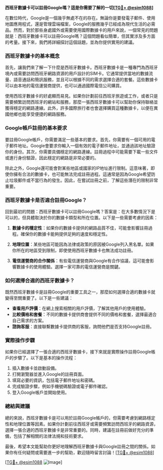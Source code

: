 **西班牙數據卡可以註冊Google嗎？這是你需要了解的一切[[TG💪+ @esim1088](https://t.me/s/esim1088)]**

在數位時代，Google是一個幾乎無處不在的存在。無論你是要發電子郵件、使用地圖應用程式，還是管理雲端檔案，Google的服務幾乎已經成為現代生活的必需品。然而，對於那些身處國外或需要使用國際數據卡的用戶來說，一個常見的問題就是：西班牙數據卡可以註冊Google嗎？這個問題看似簡單，但其實涉及多方面的考量。接下來，我們將詳細探討這個話題，並為你提供實用的建議。

### 西班牙數據卡的基本概念

首先，讓我們來了解一下什麼是西班牙數據卡。西班牙數據卡是一種專門為西班牙境內或需要訪問西班牙網路資源的用戶設計的SIM卡。它通常提供當地的數據流量、語音通話和簡訊服務，並且可以根據不同的需求選擇合適的套餐。這些數據卡可以由本地的電信運營商提供，也可以通過國際電信公司購買。

使用西班牙數據卡的好處顯而易見。如果你計劃前往西班牙旅遊或工作，或者只是需要頻繁訪問西班牙的網站和服務，那麼一張西班牙數據卡可以幫助你保持聯絡並獲得穩定的網路連線。此外，許多國際旅行者也會選擇購買這種數據卡，以便在異國他鄉也能享受便捷的網路服務。

### Google帳戶註冊的基本要求

要註冊Google帳戶，你需要滿足一些基本的要求。首先，你需要有一個可用的電子郵件地址。Google會要求你輸入一個有效的電子郵件地址，並通過該地址驗證你的身份。其次，你需要具備穩定的網路連線。註冊過程中可能需要下載一些文件或進行身份驗證，因此穩定的網路是非常必要的。

除此之外，Google還可能會對某些地區或國家的IP地址進行限制。這意味著，即使你擁有合法的數據卡，也可能無法完成註冊過程。這通常是因為Google希望防止垃圾郵件或不當行為的發生。因此，在嘗試註冊之前，了解這些潛在的限制非常重要。

### 西班牙數據卡是否適合註冊Google？

回到最初的問題：西班牙數據卡可以註冊Google嗎？答案是：在大多數情況下是可以的，但具體取決於你的數據卡類型和所在位置。以下是一些需要考慮的因素：

1. **數據卡的穩定性**：如果你的數據卡提供的網路品質不佳，可能會影響註冊過程。確保你的數據卡能夠提供足夠的速度和穩定性。

2. **地理位置**：某些地區可能因為法律或政策的原因被Google列入黑名單。如果你所在的地區受到限制，即使使用西班牙數據卡也無法成功註冊。

3. **電信運營商的合作關係**：有些電信運營商與Google有合作協議，這可能會影響數據卡的使用體驗。選擇一家可靠的電信運營商是關鍵。

### 如何選擇合適的西班牙數據卡？

既然西班牙數據卡是註冊Google的重要工具之一，那麼如何選擇合適的數據卡就變得至關重要了。以下是一些建議：

- **查看用戶評價**：在網上搜索相關的用戶評價，了解其他用戶的使用體驗。
- **比較價格和套餐**：不同的數據卡提供商會提供不同的價格和套餐，選擇最適合自己需求的方案。
- **諮詢客服**：直接聯繫數據卡提供商的客服，詢問他們是否支持Google註冊。

### 實際操作步驟

如果你已經選擇了一張合適的西班牙數據卡，接下來就是實際操作註冊Google帳戶的步驟了。以下是基本的操作流程：

1. 插入數據卡並啟動設備。
2. 打開瀏覽器並進入Google的註冊頁面。
3. 填寫必要的資訊，包括電子郵件地址和密碼。
4. 完成驗證步驟，例如手機號碼驗證或電子郵件確認。
5. 登入Google帳戶並開始使用。

### 總結與建議

總的來說，西班牙數據卡是可以用於註冊Google帳戶的，但需要考慮到網路穩定性和地理位置等因素。如果你計劃前往西班牙或需要頻繁訪問西班牙的網路資源，選擇一張合適的西班牙數據卡是非常重要的。同時，建議在註冊前做好充分的準備，包括了解相關的法律法規和技術要求。

最後，希望本文能幫助你更好地理解西班牙數據卡與Google註冊之間的關係。如果你有任何疑問或需要進一步的幫助，歡迎隨時留言討論！[[TG💪+ @esim1088](https://t.me/s/esim1088)]

[[TG💪+ @esim1088](https://t.me/s/esim1088) ![Image](https://i.postimg.cc/4NQfJmqS/Snipaste-2025-05-13-00-14-12.png)]